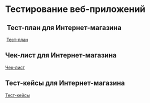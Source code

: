 # Тестирование веб-приложений

##  Тест-план для Интернет-магазина

 [Тест-план ](https://docs.google.com/spreadsheets/d/1jNfK5X42bV9XJ0zhPN9iuGBiNBf9vhzNUmaffoucbKI/edit?usp=sharing)

## Чек-лист для Интернет-магазина

[Чек-лист ](https://docs.google.com/spreadsheets/d/1H02ZELSqNTigbyCKIgS5XA5cWxWj7d5aiO9S5WTjWtQ/edit?usp=sharing)

## Тест-кейсы для Интернет-магазина

[Тест-кейсы ](https://github.com/user-attachments/files/20263725/G10-2025-05-17.pdf)
